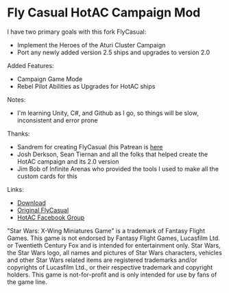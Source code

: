 # Fly Casual HotAC Campaign Mod

I have two primary goals with this fork FlyCasual:
* Implement the Heroes of the Aturi Cluster Campaign
* Port any newly added version 2.5 ships and upgrades to version 2.0

Added Features:
* Campaign Game Mode
* Rebel Pilot Abilities as Upgrades for HotAC ships

Notes:
* I'm learning Unity, C#, and Github as I go, so things will be slow, inconsistent and error prone

Thanks:
* Sandrem for creating FlyCasual (his Patrean is [here](https://www.patreon.com/Sandrem)
* Josh Derkson, Sean Tiernan and all the folks that helped create the HotAC campaign and its 2.0 version
* Jim Bob of Infinite Arenas who provided the tools I used to make all the custom cards for this

Links:
* [Download](https://github.com/sampson-matt/FlyCasual/releases)
* [Original FlyCasual](https://github.com/Sandrem/FlyCasual/releases)
* [HotAC Facebook Group](https://www.facebook.com/groups/872507722883025)

"Star Wars: X-Wing Miniatures Game" is a trademark of Fantasy Flight Games. This game is not endorsed by Fantasy Flight Games, Lucasfilm Ltd. or Twentieth Century Fox and is intended for entertainment only. Star Wars, the Star Wars logo, all names and pictures of Star Wars characters, vehicles and other Star Wars related items are registered trademarks and/or copyrights of Lucasfilm Ltd., or their respective trademark and copyright holders. This game is not-for-profit and is only intended for use by fans of the game line.
